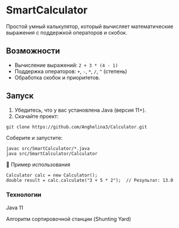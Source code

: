 # SmartCalculator

Простой умный калькулятор, который вычисляет математические выражения с поддержкой операторов и скобок.

## Возможности
- Вычисление выражений: `2 + 3 * (4 - 1)`
- Поддержка операторов: `+`, `-`, `*`, `/`, `^` (степень)
- Обработка скобок и приоритетов.

## Запуск
1. Убедитесь, что у вас установлена Java (версия 11+).
2. Скачайте проект:
```
git clone https://github.com/Anghelina3/Calculator.git
```

Соберите и запустите:

```
javac src/SmartCalculator/*.java
java src/SmartCalculator/Calculator
```
📝 Пример использования
```
Calculator calc = new Calculator();
double result = calc.calculate("3 + 5 * 2");  // Результат: 13.0
```
### Технологии

Java 11

Алгоритм сортировочной станции (Shunting Yard)